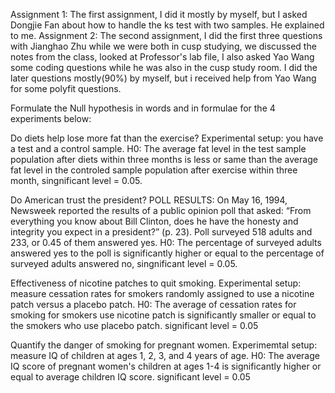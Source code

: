 Assignment 1:
The first assignment, I did it mostly by myself, but I asked Dongjie Fan about how to handle the ks test with two samples. 
He explained to me. 
Assignment 2:
The second assignment, I did the first three questions with Jianghao Zhu while we were both in cusp studying, 
we discussed the notes from the class, looked at Professor's lab file, I also asked Yao Wang some coding questions 
while he was also in the cusp study room. I did the later questions mostly(90%) by myself, but i received help from Yao Wang for some polyfit questions. 





Formulate the Null hypothesis in words and in formulae for the 4 experiments below:

Do diets help lose more fat than the exercise?
Experimental setup: you have a test and a control sample.
H0: The average fat level in the test sample population after diets within three months is less or same than the average fat level in the controled sample population 
after exercise within three month, singnificant level = 0.05.


Do American trust the president?
POLL RESULTS: On May 16, 1994, Newsweek reported the results of a public opinion poll that asked: “From everything you know about 
Bill Clinton, does he have the honesty and integrity you expect in a president?” (p. 23). 
Poll surveyed 518 adults and 233, or 0.45 of them answered yes.
H0: The percentage of surveyed adults answered yes to the poll is significantly higher or equal to the percentage of surveyed adults answered no, 
singnificant level = 0.05.

Effectiveness of nicotine patches to quit smoking.
Experimental setup: measure cessation rates for smokers randomly assigned to use a nicotine patch versus a placebo patch.
H0: The average of cessation rates for smoking for smokers use nicotine patch is significantly smaller or equal to the smokers who use placebo patch.
significant level = 0.05


Quantify the danger of smoking for pregnant women.
Experimemtal setup: measure IQ of children at ages 1, 2, 3, and 4 years of age.
H0: The average IQ score of pregnant women's children at ages 1-4 is significantly higher or equal to average children IQ score.
significant level = 0.05
